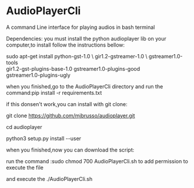 # AudioPlayerCli
A command Line interface for playing audios in bash terminal

Dependencies: you must install the python audioplayer lib on your computer,to install follow the instructions bellow:

sudo apt-get install python-gst-1.0 \ 
                     gir1.2-gstreamer-1.0 \ 
                     gstreamer1.0-tools \
                     gir1.2-gst-plugins-base-1.0 
                     gstreamer1.0-plugins-good \
                     gstreamer1.0-plugins-ugly 
                     
when you finished,go to the AudioPlayerCli directory and run the command:pip install -r requirements.txt

if this donsen't work,you can install with git clone:

git clone https://github.com/mjbrusso/audioplayer.git

cd audioplayer

python3 setup.py install --user

when you finished,now you can download the script:

run the command :sudo chmod 700 AudioPlayerCli.sh to add permission to execute the file

and execute the ./AudioPlayerCli.sh
